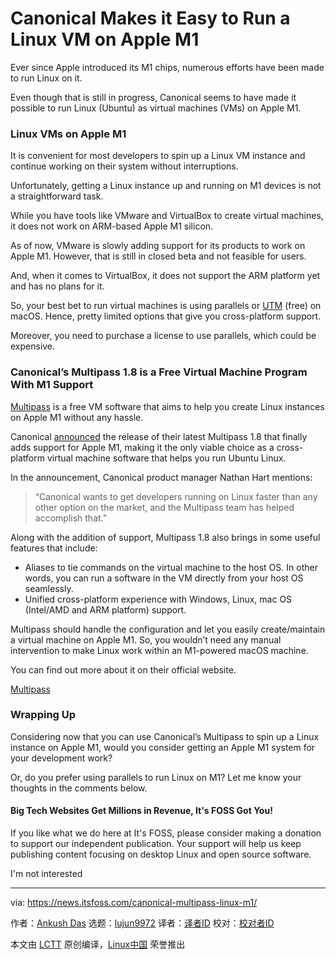 [#]: subject: "Canonical Makes it Easy to Run a Linux VM on Apple M1"
[#]: via: "https://news.itsfoss.com/canonical-multipass-linux-m1/"
[#]: author: "Ankush Das https://news.itsfoss.com/author/ankush/"
[#]: collector: "lujun9972"
[#]: translator: "wxy"
[#]: reviewer: " "
[#]: publisher: " "
[#]: url: " "

Canonical Makes it Easy to Run a Linux VM on Apple M1
======

Ever since Apple introduced its M1 chips, numerous efforts have been made to run Linux on it.

Even though that is still in progress, Canonical seems to have made it possible to run Linux (Ubuntu) as virtual machines (VMs) on Apple M1.

### Linux VMs on Apple M1

It is convenient for most developers to spin up a Linux VM instance and continue working on their system without interruptions.

Unfortunately, getting a Linux instance up and running on M1 devices is not a straightforward task.

While you have tools like VMware and VirtualBox to create virtual machines, it does not work on ARM-based Apple M1 silicon.

As of now, VMware is slowly adding support for its products to work on Apple M1. However, that is still in closed beta and not feasible for users.

And, when it comes to VirtualBox, it does not support the ARM platform yet and has no plans for it.

So, your best bet to run virtual machines is using parallels or [UTM][1] (free) on macOS. Hence, pretty limited options that give you cross-platform support.

Moreover, you need to purchase a license to use parallels, which could be expensive.

### Canonical’s Multipass 1.8 is a Free Virtual Machine Program With M1 Support

[Multipass][2] is a free VM software that aims to help you create Linux instances on Apple M1 without any hassle.

Canonical [announced][3] the release of their latest Multipass 1.8 that finally adds support for Apple M1, making it the only viable choice as a cross-platform virtual machine software that helps you run Ubuntu Linux.

In the announcement, Canonical product manager Nathan Hart mentions:

> “Canonical wants to get developers running on Linux faster than any other option on the market, and the Multipass team has helped accomplish that.”

Along with the addition of support, Multipass 1.8 also brings in some useful features that include:

  * Aliases to tie commands on the virtual machine to the host OS. In other words, you can run a software in the VM directly from your host OS seamlessly.
  * Unified cross-platform experience with Windows, Linux, mac OS (Intel/AMD and ARM platform) support.



Multipass should handle the configuration and let you easily create/maintain a virtual machine on Apple M1. So, you wouldn’t need any manual intervention to make Linux work within an M1-powered macOS machine.

You can find out more about it on their official website.

[Multipass][2]

### Wrapping Up

Considering now that you can use Canonical’s Multipass to spin up a Linux instance on Apple M1, would you consider getting an Apple M1 system for your development work?

Or, do you prefer using parallels to run Linux on M1? Let me know your thoughts in the comments below.

#### Big Tech Websites Get Millions in Revenue, It's FOSS Got You!

If you like what we do here at It's FOSS, please consider making a donation to support our independent publication. Your support will help us keep publishing content focusing on desktop Linux and open source software.

I'm not interested

--------------------------------------------------------------------------------

via: https://news.itsfoss.com/canonical-multipass-linux-m1/

作者：[Ankush Das][a]
选题：[lujun9972][b]
译者：[译者ID](https://github.com/译者ID)
校对：[校对者ID](https://github.com/校对者ID)

本文由 [LCTT](https://github.com/LCTT/TranslateProject) 原创编译，[Linux中国](https://linux.cn/) 荣誉推出

[a]: https://news.itsfoss.com/author/ankush/
[b]: https://github.com/lujun9972
[1]: https://github.com/utmapp/UTM
[2]: https://multipass.run/
[3]: https://ubuntu.com/blog/canonical-transforms-linux-on-mac
